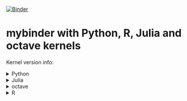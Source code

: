 [![Binder](https://mybinder.org/badge.svg)](https://mybinder.org/v2/gh/larssp/mybinder-J-Py-R-oct.git/master) 

# mybinder with Python, R, Julia and octave kernels

Kernel version info:
<details> 
  <summary>Python</summary>
   <p> 3.6.3 |Anaconda, Inc.| (default, Nov  9 2017, 00:19:18)  <br>
[GCC 7.2.0] </p>
</details>
<details> 
  <summary>Julia</summary>
   <p> Julia Version 1.0.0<br>
Commit 5d4eaca0c9 (2018-08-08 20:58 UTC)<br>
Platform Info:<br>
  OS: Linux (x86_64-pc-linux-gnu)<br>
  CPU: Intel(R) Xeon(R) CPU @ 2.60GHz<br>
  WORD_SIZE: 64<br>
  LIBM: libopenlibm<br>
  LLVM: libLLVM-6.0.0 (ORCJIT, sandybridge)<br>
Environment:<br>
  JULIA_PATH = /srv/julia<br>
  JULIA_HOME = /srv/julia/bin<br>
  JULIA_BINDIR = /srv/julia/bin<br>
  JULIA_PKGDIR = /srv/julia/pkg<br>
  JULIA_VERSION = 1.0.0 </p> 
</details>
<details> 
  <summary>octave</summary>
   <p> 4.2.2 </p> 
</details>
<details> 
  <summary>R</summary>
   <p> R version 3.4.4 (2018-03-15)<br>
Platform: x86_64-pc-linux-gnu (64-bit)<br>
Running under: Ubuntu 18.04.1 LTS<br>
<br>
Matrix products: default<br>
BLAS: /usr/lib/x86_64-linux-gnu/blas/libblas.so.3.7.1<br>
LAPACK: /usr/lib/x86_64-linux-gnu/lapack/liblapack.so.3.7.1<br>
<br>
locale:<br>
 [1] LC_CTYPE=en_US.UTF-8       LC_NUMERIC=C              <br>
 [3] LC_TIME=en_US.UTF-8        LC_COLLATE=en_US.UTF-8    <br>
 [5] LC_MONETARY=en_US.UTF-8    LC_MESSAGES=en_US.UTF-8   <br>
 [7] LC_PAPER=en_US.UTF-8       LC_NAME=C                 <br>
 [9] LC_ADDRESS=C               LC_TELEPHONE=C            <br>
[11] LC_MEASUREMENT=en_US.UTF-8 LC_IDENTIFICATION=C       <br>
<br>
attached base packages:<br>
[1] stats     graphics  grDevices utils     datasets  methods   base     <br>
<br>
loaded via a namespace (and not attached):<br>
 [1] compiler_3.4.4       magrittr_1.5         IRdisplay_0.5.0     <br>
 [4] pbdZMQ_0.3-3         tools_3.4.4          htmltools_0.3.6     <br>
 [7] base64enc_0.1-3      crayon_1.3.4         Rcpp_0.12.18        <br>
[10] uuid_0.1-2           stringi_1.2.4        IRkernel_0.8.12.9000<br>
[13] jsonlite_1.5         stringr_1.3.1        digest_0.6.16       <br>
[16] repr_0.15.0          evaluate_0.11        <br>
  </p> 
</details>
